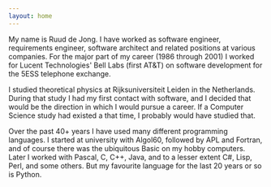 ```yaml
---
layout: home
---
```


My name is Ruud de Jong.
I have worked as software engineer, requirements engineer, software architect
and related positions at various companies.
For the major part of my career (1986 through 2001) I worked for
Lucent Technologies' Bell Labs (first AT&T) on software development for the 5ESS telephone exchange.

I studied theoretical physics at Rijksuniversiteit Leiden in the Netherlands.
During that study I had my first contact with software, and I decided that would
be the direction in which I would pursue a career.
If a Computer Science study had existed a that time, I probably would have studied that.

Over the past 40+ years I have used many different programming languages.
I started at university with Algol60, followed by APL and Fortran,
and of course there was the ubiquitous Basic on my hobby computers.
Later I worked with Pascal, C, C++, Java, and to a lesser extent C#, Lisp, Perl, and some others.
But my favourite language for the last 20 years or so is Python.
